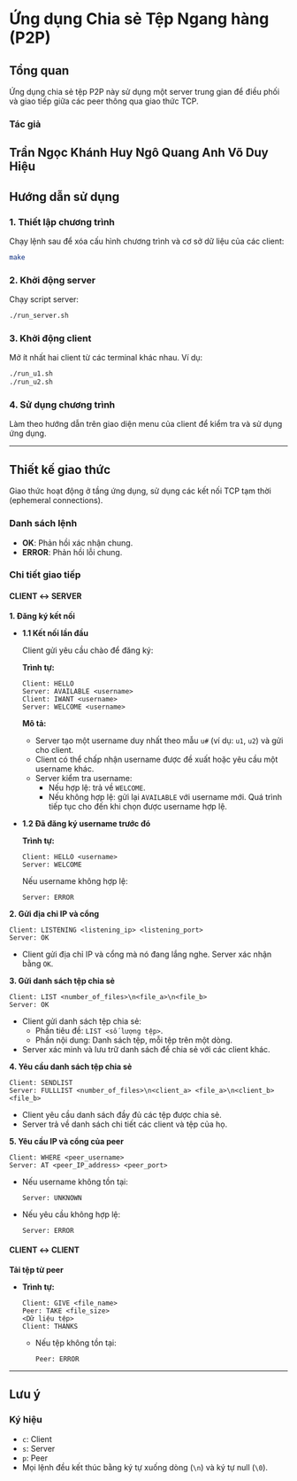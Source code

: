 # Ứng dụng Chia sẻ Tệp Ngang hàng (P2P)

## Tổng quan

Ứng dụng chia sẻ tệp P2P này sử dụng một server trung gian để điều phối và giao tiếp giữa các peer thông qua giao thức TCP.

### Tác giả

**Trần Ngọc Khánh Huy**
**Ngô Quang Anh**
**Võ Duy Hiệu**
---

## Hướng dẫn sử dụng

### 1. Thiết lập chương trình
Chạy lệnh sau để xóa cấu hình chương trình và cơ sở dữ liệu của các client:
```bash
make
```

### 2. Khởi động server
Chạy script server:
```bash
./run_server.sh
```

### 3. Khởi động client
Mở ít nhất hai client từ các terminal khác nhau. Ví dụ:
```bash
./run_u1.sh
./run_u2.sh
```

### 4. Sử dụng chương trình
Làm theo hướng dẫn trên giao diện menu của client để kiểm tra và sử dụng ứng dụng.

---

## Thiết kế giao thức

Giao thức hoạt động ở tầng ứng dụng, sử dụng các kết nối TCP tạm thời (ephemeral connections).

### Danh sách lệnh
- **OK**: Phản hồi xác nhận chung.
- **ERROR**: Phản hồi lỗi chung.

### Chi tiết giao tiếp

#### CLIENT ↔ SERVER

**1. Đăng ký kết nối**

- **1.1 Kết nối lần đầu**

  Client gửi yêu cầu chào để đăng ký:

  **Trình tự:**
  ```
  Client: HELLO
  Server: AVAILABLE <username>
  Client: IWANT <username>
  Server: WELCOME <username>
  ```

  **Mô tả:**
  - Server tạo một username duy nhất theo mẫu `u#` (ví dụ: `u1`, `u2`) và gửi cho client.
  - Client có thể chấp nhận username được đề xuất hoặc yêu cầu một username khác.
  - Server kiểm tra username:
    - Nếu hợp lệ: trả về `WELCOME`.
    - Nếu không hợp lệ: gửi lại `AVAILABLE` với username mới. Quá trình tiếp tục cho đến khi chọn được username hợp lệ.

- **1.2 Đã đăng ký username trước đó**

  **Trình tự:**
  ```
  Client: HELLO <username>
  Server: WELCOME
  ```

  Nếu username không hợp lệ:
  ```
  Server: ERROR
  ```

**2. Gửi địa chỉ IP và cổng**

```
Client: LISTENING <listening_ip> <listening_port>
Server: OK
```
- Client gửi địa chỉ IP và cổng mà nó đang lắng nghe. Server xác nhận bằng `OK`.

**3. Gửi danh sách tệp chia sẻ**

```
Client: LIST <number_of_files>\n<file_a>\n<file_b>
Server: OK
```
- Client gửi danh sách tệp chia sẻ:
  - Phần tiêu đề: `LIST <số lượng tệp>`.
  - Phần nội dung: Danh sách tệp, mỗi tệp trên một dòng.
- Server xác minh và lưu trữ danh sách để chia sẻ với các client khác.

**4. Yêu cầu danh sách tệp chia sẻ**

```
Client: SENDLIST
Server: FULLLIST <number_of_files>\n<client_a> <file_a>\n<client_b> <file_b>
```
- Client yêu cầu danh sách đầy đủ các tệp được chia sẻ.
- Server trả về danh sách chi tiết các client và tệp của họ.

**5. Yêu cầu IP và cổng của peer**

```
Client: WHERE <peer_username>
Server: AT <peer_IP_address> <peer_port>
```
- Nếu username không tồn tại:
  ```
  Server: UNKNOWN
  ```
- Nếu yêu cầu không hợp lệ:
  ```
  Server: ERROR
  ```

#### CLIENT ↔ CLIENT

**Tải tệp từ peer**

- **Trình tự:**
  ```
  Client: GIVE <file_name>
  Peer: TAKE <file_size>
  <Dữ liệu tệp>
  Client: THANKS
  ```
  - Nếu tệp không tồn tại:
    ```
    Peer: ERROR
    ```

---

## Lưu ý

### Ký hiệu
- `c`: Client
- `s`: Server
- `p`: Peer
- Mọi lệnh đều kết thúc bằng ký tự xuống dòng (`\n`) và ký tự null (`\0`).
